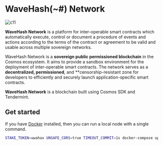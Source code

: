 # WaveHash(~#) Network

![c11](https://avatars.githubusercontent.com/u/137275109?s=400&u=486b7de1966b2da043d1682e2dfec80654cbad77&v=4)

**WaveHash Network** is a platform for inter-operable smart contracts which automatically execute, control or document a procedure of events and actions according to the terms of the contract or agreement to be valid and usable across multiple sovereign networks.

WaveHash Network is a **sovereign public permissioned blockchain** in the Cosmos ecosystem. It aims to provide a sandbox environment for the deployment of inter-operable smart contracts. The network serves as a **decentralized, permissioned**, and **censorship-resistant zone for developers to efficiently and securely launch application-specific smart contracts.

**WaveHash Network** is a blockchain built using Cosmos SDK and Tendermint.

## Get started

If you have [Docker](https://www.docker.com/) installed, then you can run a local node with a single command.

```bash
STAKE_TOKEN=uwahax UNSAFE_CORS=true TIMEOUT_COMMIT=1s docker-compose up
```

